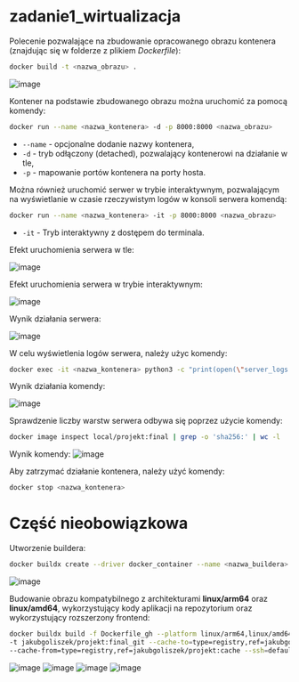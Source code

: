 # zadanie1_wirtualizacja

Polecenie pozwalające na zbudowanie opracowanego obrazu kontenera (znajdując się w folderze z plikiem *Dockerfile*):
```bash
docker build -t <nazwa_obrazu> .
```
![image](https://github.com/user-attachments/assets/cf4a814e-faac-4900-b02e-98bb48a8072c)

Kontener na podstawie zbudowanego obrazu można uruchomić za pomocą komendy:

```bash
docker run --name <nazwa_kontenera> -d -p 8000:8000 <nazwa_obrazu>   
```
- `--name` - opcjonalne dodanie nazwy kontenera,
- `-d` - tryb odłączony (detached), pozwalający kontenerowi na działanie w tle,
- `-p` - mapowanie portów kontenera na porty hosta.

Można również uruchomić serwer w trybie interaktywnym, pozwalającym na wyświetlanie w czasie rzeczywistym logów w konsoli serwera komendą:

```bash
docker run --name <nazwa_kontenera> -it -p 8000:8000 <nazwa_obrazu>
```
- `-it` - Tryb interaktywny z dostępem do terminala.
 
Efekt uruchomienia serwera w tle:

![image](https://github.com/user-attachments/assets/6899f6a2-25dc-44f8-8df2-c43221549892)

Efekt uruchomienia serwera w trybie interaktywnym:

![image](https://github.com/user-attachments/assets/17b1162d-14ec-4c51-94c0-f8c4743ff825)

Wynik działania serwera:

![image](https://github.com/user-attachments/assets/d5dab321-c74e-4a2c-bc3c-d54f8c6c94bc)

W celu wyświetlenia logów serwera, należy użyc komendy:
```bash
docker exec -it <nazwa_kontenera> python3 -c "print(open(\"server_logs.txt\", \"r\").read())"
```
Wynik działania komendy:

![image](https://github.com/user-attachments/assets/da34cdbe-c606-43ff-b366-d2cdb62a1995)

Sprawdzenie liczby warstw serwera odbywa się poprzez użycie komendy:

```bash
docker image inspect local/projekt:final | grep -o 'sha256:' | wc -l
```
Wynik komendy:
![image](https://github.com/user-attachments/assets/e0b9ce51-3c3f-4a29-8b6b-8c5173cf70f6)


Aby zatrzymać działanie kontenera, należy użyć komendy:
```bash
docker stop <nazwa_kontenera>
```

# Część nieobowiązkowa

Utworzenie buildera:
```bash
docker buildx create --driver docker_container --name <nazwa_buildera> --use --bootstrap 
```

![image](https://github.com/user-attachments/assets/b99bdea1-aa3c-4b35-a27d-173dd1ed65ac)

Budowanie obrazu kompatybilnego z architekturami **linux/arm64** oraz **linux/amd64**, wykorzystujący kody aplikacji na repozytorium oraz wykorzystujący rozszerzony frontend:
```bash
docker buildx build -f Dockerfile_gh --platform linux/arm64,linux/amd64 \
-t jakubgoliszek/projekt:final_git --cache-to=type=registry,ref=jakubgoliszek/projekt:cache,mode=max \
--cache-from=type=registry,ref=jakubgoliszek/projekt:cache --ssh=default=$SSH_AUTH_SOCK --push .
```

![image](https://github.com/user-attachments/assets/bc592b4e-f685-4323-9632-4ee2cf5b5ea6)
![image](https://github.com/user-attachments/assets/b7e9f4bb-e7f3-42a1-bac3-662540331f6a)
![image](https://github.com/user-attachments/assets/f13b09ef-97b7-45e5-8cdb-f02590228516)
![image](https://github.com/user-attachments/assets/25398e81-1877-4071-9f5a-9ab633490fc6)


